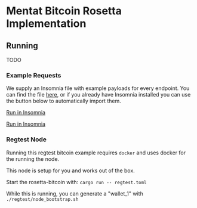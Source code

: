 # Mentat Bitcoin Rosetta Implementation

## Running

TODO

### Example Requests

We supply an Insomnia file with example payloads for every endpoint. You can find the file [here](tools/Insomnia_example_payloads.json), or if you already have Insomnia installed you can use the button below to automatically import them.

[Run in Insomnia](insomnia://app/import?uri=https://github.com/monadicus/rosetta-bitcoin/blob/main/tools/Insomnia_example_payloads.json)

<a href="insomnia://app/import?uri=https://github.com/monadicus/rosetta-bitcoin/blob/main/tools/Insomnia_example_payloads.json">Run in Insomnia</a>

### Regtest Node

Running this regtest bitcoin example requires `docker` and uses docker for the running the node.

This node is setup for you and works out of the box.

Start the rosetta-bitcoin with: `cargo run -- regtest.toml`

While this is running, you can generate a "wallet_1" with `./regtest/node_bootstrap.sh`
